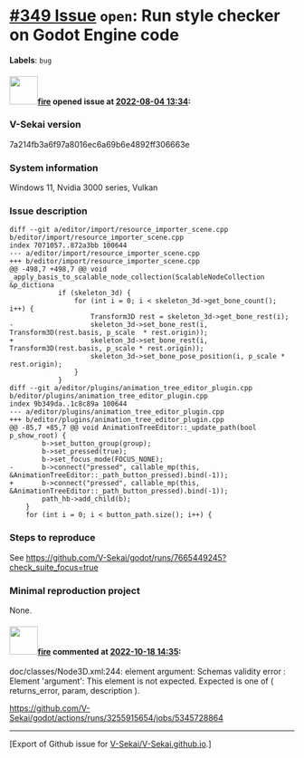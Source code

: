# [\#349 Issue](https://github.com/V-Sekai/V-Sekai.github.io/issues/349) `open`: Run style checker on Godot Engine code
**Labels**: `bug`


#### <img src="https://avatars.githubusercontent.com/u/32321?u=c2e06a3d2b49a467aa907e54aa259516440267cc&v=4" width="50">[fire](https://github.com/fire) opened issue at [2022-08-04 13:34](https://github.com/V-Sekai/V-Sekai.github.io/issues/349):

### V-Sekai version

7a214fb3a6f97a8016ec6a69b6e4892ff306663e

### System information

Windows 11, Nvidia 3000 series, Vulkan

### Issue description

```
diff --git a/editor/import/resource_importer_scene.cpp b/editor/import/resource_importer_scene.cpp
index 7071057..872a3bb 100644
--- a/editor/import/resource_importer_scene.cpp
+++ b/editor/import/resource_importer_scene.cpp
@@ -498,7 +498,7 @@ void _apply_basis_to_scalable_node_collection(ScalableNodeCollection &p_dictiona
 			if (skeleton_3d) {
 				for (int i = 0; i < skeleton_3d->get_bone_count(); i++) {
 					Transform3D rest = skeleton_3d->get_bone_rest(i);
-					skeleton_3d->set_bone_rest(i, Transform3D(rest.basis, p_scale  * rest.origin));
+					skeleton_3d->set_bone_rest(i, Transform3D(rest.basis, p_scale * rest.origin));
 					skeleton_3d->set_bone_pose_position(i, p_scale * rest.origin);
 				}
 			}
diff --git a/editor/plugins/animation_tree_editor_plugin.cpp b/editor/plugins/animation_tree_editor_plugin.cpp
index 9b349da..1c8c89a 100644
--- a/editor/plugins/animation_tree_editor_plugin.cpp
+++ b/editor/plugins/animation_tree_editor_plugin.cpp
@@ -85,7 +85,7 @@ void AnimationTreeEditor::_update_path(bool p_show_root) {
 		b->set_button_group(group);
 		b->set_pressed(true);
 		b->set_focus_mode(FOCUS_NONE);
-	    b->connect("pressed", callable_mp(this, &AnimationTreeEditor::_path_button_pressed).bind(-1));
+		b->connect("pressed", callable_mp(this, &AnimationTreeEditor::_path_button_pressed).bind(-1));
 		path_hb->add_child(b);
 	}
 	for (int i = 0; i < button_path.size(); i++) {
```

### Steps to reproduce

See https://github.com/V-Sekai/godot/runs/7665449245?check_suite_focus=true

### Minimal reproduction project

None.

#### <img src="https://avatars.githubusercontent.com/u/32321?u=c2e06a3d2b49a467aa907e54aa259516440267cc&v=4" width="50">[fire](https://github.com/fire) commented at [2022-10-18 14:35](https://github.com/V-Sekai/V-Sekai.github.io/issues/349#issuecomment-1282498700):

doc/classes/Node3D.xml:244: element argument: Schemas validity error : Element 'argument': This element is not expected. Expected is one of ( returns_error, param, description ).

https://github.com/V-Sekai/godot/actions/runs/3255915654/jobs/5345728864


-------------------------------------------------------------------------------



[Export of Github issue for [V-Sekai/V-Sekai.github.io](https://github.com/V-Sekai/V-Sekai.github.io).]
